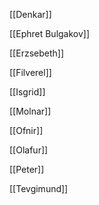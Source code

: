 [[Denkar]]

[[Ephret Bulgakov]]

[[Erzsebeth]]

[[Filverel]]

[[Isgrid]]

[[Molnar]]

[[Ofnir]]

[[Olafur]]

[[Peter]]

[[Tevgimund]]
